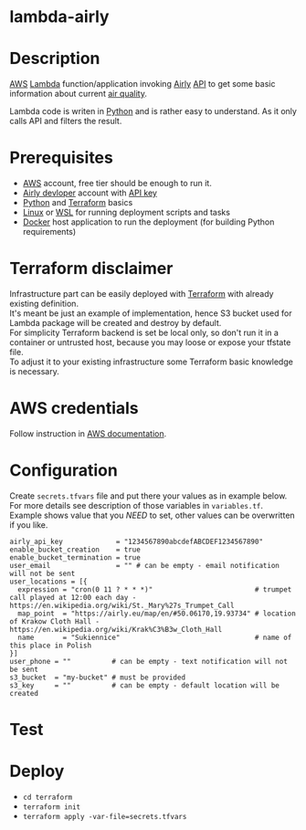 # lambda-airly


# Description
[AWS](https://aws.amazon.com/) [Lambda](https://aws.amazon.com/lambda/) function/application invoking [Airly](https://airly.eu/) [API](https://developer.airly.eu/) to get some basic information about current [air quality](https://www.airqualitynow.eu/pollution_home.php).

Lambda code is writen in [Python](https://www.python.org/) and is rather easy to understand. As it only calls API and filters the result.

# Prerequisites
- [AWS](https://aws.amazon.com/) account, free tier should be enough to run it.
- [Airly devloper](https://developer.airly.eu/) account with [API key](https://developer.airly.eu/docs#general.authentication)
- [Python](https://www.python.org/) and [Terraform](https://www.terraform.io/) basics
- [Linux](https://www.linux.org/) or [WSL](https://docs.microsoft.com/pl-pl/windows/wsl/install-win10) for running deployment scripts and tasks
- [Docker](https://www.docker.com/) host application to run the deployment (for building Python requirements)

# Terraform disclaimer
Infrastructure part can be easily deployed with [Terraform](https://www.terraform.io/) with already existing definition.<br>
It's meant be just an example of implementation, hence S3 bucket used for Lambda package will be created and destroy by default.<br>
For simplicity Terraform backend is set be local only, so don't run it in a container or untrusted host, because you may loose or expose your tfstate file.<br>
To adjust it to your existing infrastructure some Terraform basic knowledge is necessary.

# AWS credentials
Follow instruction in [AWS documentation](https://docs.aws.amazon.com/cli/latest/userguide/cli-chap-configure.html).

# Configuration
Create `secrets.tfvars` file and put there your values as in example below.<br>
For more details see description of those variables in `variables.tf`.<br>
Example shows value that you *NEED* to set, other values can be overwritten if you like.
```hcl-terraform
airly_api_key             = "1234567890abcdefABCDEF1234567890"
enable_bucket_creation    = true
enable_bucket_termination = true
user_email                = "" # can be empty - email notification will not be sent
user_locations = [{
  expression = "cron(0 11 ? * * *)"                         # trumpet call played at 12:00 each day - https://en.wikipedia.org/wiki/St._Mary%27s_Trumpet_Call
  map_point  = "https://airly.eu/map/en/#50.06170,19.93734" # location of Krakow Cloth Hall - https://en.wikipedia.org/wiki/Krak%C3%B3w_Cloth_Hall
  name       = "Sukiennice"                                 # name of this place in Polish
}]
user_phone = ""          # can be empty - text notification will not be sent
s3_bucket  = "my-bucket" # must be provided
s3_key     = ""          # can be empty - default location will be created
```

# Test

# Deploy
- `cd terraform`
- `terraform init`
- `terraform apply -var-file=secrets.tfvars`

